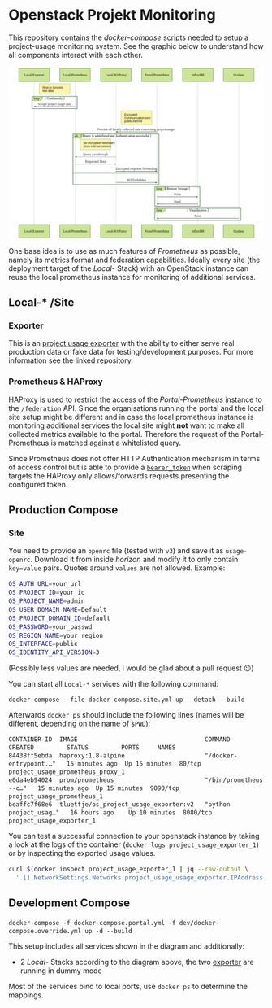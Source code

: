 # Openstack Projekt Monitoring

This repository contains the *docker-compose* scripts needed to setup a project-usage
monitoring system. See the graphic below to understand how all components interact with
each other.

![](overview.png)

One base idea is to use as much features of *Prometheus* as possible, namely its metrics
format and federation capabilities. Ideally every site (the deployment target of the
*Local-* Stack) with an OpenStack instance can reuse the local prometheus instance for
monitoring of additional services.

## Local-* /Site

### Exporter

This is an [project usage exporter](https://github.com/gilbus/OS_project_usage_exporter)
with the ability to either serve real production data or fake data for
testing/development purposes. For more information see the linked repository.

### Prometheus & HAProxy

HAProxy is used to restrict the access of the *Portal-Prometheus* instance to the
`/federation` API. Since the organisations running the portal and the local site setup
might be different and in case the local prometheus instance is monitoring additional
services the local site might **not** want to make all collected metrics available to
the portal. Therefore the request of the Portal-Prometheus is matched against
a whitelisted query.

Since Prometheus does not offer HTTP Authentication mechanism in terms of access control
but is able to provide
a [`bearer_token`](https://prometheus.io/docs/prometheus/latest/configuration/configuration/#<scrape_config>)
when scraping targets the HAProxy only allows/forwards requests presenting the
configured token.

## Production Compose


### Site

You need to provide an `openrc` file (tested with `v3`) and save it as `usage-openrc`.
Download it from inside *horizon* and modify it to only contain `key=value` pairs.
Quotes around `values` are not allowed. Example:

```bash
OS_AUTH_URL=your_url
OS_PROJECT_ID=your_id
OS_PROJECT_NAME=admin
OS_USER_DOMAIN_NAME=Default
OS_PROJECT_DOMAIN_ID=default
OS_PASSWORD=your_passwd
OS_REGION_NAME=your_region
OS_INTERFACE=public
OS_IDENTITY_API_VERSION=3
```
(Possibly less values are needed, i would be glad about a pull request :wink:)

You can start all `Local-*` services with the following command:

```
docker-compose --file docker-compose.site.yml up --detach --build
```

Afterwards `docker ps` should include the following lines (names will be different, depending on the name of `$PWD`):
```
CONTAINER ID  IMAGE                                   COMMAND                  CREATED         STATUS         PORTS     NAMES
84438ff5ebda  haproxy:1.8-alpine                      "/docker-entrypoint.…"   15 minutes ago  Up 15 minutes  80/tcp    project_usage_prometheus_proxy_1
e0da4eb94024  prom/prometheus                         "/bin/prometheus --c…"   15 minutes ago  Up 15 minutes  9090/tcp  project_usage_prometheus_1
beaffc7f68e6  tluettje/os_project_usage_exporter:v2   "python project_usag…"   16 hours ago    Up 10 minutes  8080/tcp  project_usage_exporter_1
```

You can test a successful connection to your openstack instance by taking a look at the
logs of the container (`docker logs project_usage_exporter_1`) or by inspecting the
exported usage values.

```bash
curl $(docker inspect project_usage_exporter_1 | jq --raw-output \
  '.[].NetworkSettings.Networks.project_usage_usage_exporter.IPAddress'):8080
```

## Development Compose

```
docker-compose -f docker-compose.portal.yml -f dev/docker-compose.override.yml up -d --build
```

This setup includes all services shown in the diagram and additionally:
- 2 *Local-* Stacks according to the diagram above, the two
  [exporter](https://github.com/gilbus/OS_project_usage_exporter) are running in dummy
  mode

Most of the services bind to local ports, use `docker ps` to determine the mappings.

